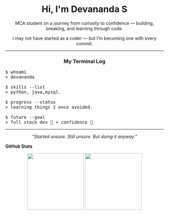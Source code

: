 <h1 align="center">Hi, I'm Devananda S</h1>

<p align="center">
  MCA student on a journey from curiosity to confidence — building, breaking, and learning through code.
</p>

<p align="center">
  I may not have started as a coder — but I’m becoming one with every commit.
</p>

---

<h3 align="center">My Terminal Log</h3>

<pre>
$ whoami  
> devananda

$ skills --list  
> python, java,mysql.

$ progress --status  
> learning things I once avoided.

$ future --goal  
> full stack dev 🧩 + confidence 💪
</pre>

---

<p align="center"><i>“Started unsure. Still unsure. But doing it anyway.”</i></p>

<b>GitHub Stats</b>

<p align="center">
  <img src="https://github-readme-stats.vercel.app/api?username=Deva-nanda-s&show_icons=true&theme=tokyonight&border_radius=12" height="180"/>
  <img src="https://github-readme-stats.vercel.app/api/top-langs/?username=Deva-nanda-s&layout=compact&theme=tokyonight&border_radius=12" height="180"/>
</p>
